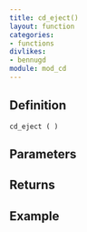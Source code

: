 ```yaml
---
title: cd_eject()
layout: function
categories:
- functions
divlikes:
- bennugd
module: mod_cd
---
```


## Definition

    cd_eject ( )

## Parameters

## Returns

## Example
